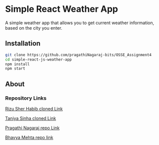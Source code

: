 # Simple React Weather App
A simple weather app that allows you to get current weather information, based on the city you enter.



## Installation
```sh
git clone https://github.com/pragathiNagaraj-bits/OSSE_Assignment4
cd simple-react-js-weather-app
npm install
npm start
```


## About
### Repository Links
[Rizu Sher Habib cloned Link](https://github.com/RizuHabib/OSSE_Assignment4.git)

[Taniya Sinha cloned Link](https://github.com/taniyabits/OSSE_Assignment4.git)

[Pragathi Nagaraj repo Link](https://github.com/pragathiNagaraj-bits/OSSE_Assignment4.git)

[Bhavya Mehta repo link](https://github.com/Bhavyamehta022/OSSE_Assignment4.git)